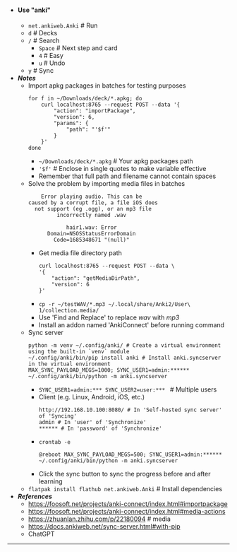 - #### Use "anki"
    - `net.ankiweb.Anki` # Run
    - `d` # Decks
    - `/` # Search
        - `Space` # Next step and card
        - `4` # Easy
        - `u` # Undo
    - `y` # Sync
- ***Notes***
    - Import apkg packages in batches for testing purposes
      ```
      for f in ~/Downloads/deck/*.apkg; do 
          curl localhost:8765 --request POST --data '{
              "action": "importPackage",
              "version": 6,
              "params": {
                  "path": "'$f'"
              }
          }'
      done
      ```
        - `~/Downloads/deck/*.apkg` # Your apkg packages path
        - `'$f'` # Enclose in single quotes to make variable effective
        - Remember that full path and filename cannot contain spaces
    - Solve the problem by importing media files in batches
      ```
          Error playing audio. This can be
      caused by a corrupt file, a file iOS does
        not support (eg .ogg), or an mp3 file
               incorrectly named .wav

                  hair1.wav: Error
            Domain=NSOSStatusErrorDomain
              Code=1685348671 "(null)"
      ```
        - Get media file directory path
          ```
          curl localhost:8765 --request POST --data \
          '{
              "action": "getMediaDirPath",
              "version": 6
          }'
          ```
        - `cp -r ~/testWAV/*.mp3 ~/.local/share/Anki2/User\ 1/collection.media/`
        - Use 'Find and Replace' to replace *wav* with *mp3*
        - Install an addon named 'AnkiConnect' before running command
    - Sync server
      ```
      python -m venv ~/.config/anki/ # Create a virtual environment using the built-in `venv` module
      ~/.config/anki/bin/pip install anki # Install anki.syncserver in the virtual environment
      MAX_SYNC_PAYLOAD_MEGS=1000; SYNC_USER1=admin:****** ~/.config/anki/bin/python -m anki.syncserver
      ```
        - `SYNC_USER1=admin:*** SYNC_USER2=user:*** ` # Multiple users
        - Client (e.g. Linux, Android, iOS, etc.)
          ```
          http://192.168.10.100:8080/ # In 'Self-hosted sync server' of 'Syncing'
          admin # In 'user' of 'Synchronize'
          ****** # In 'password' of 'Synchronize'
          ```
        - `crontab -e`
          ```
          @reboot MAX_SYNC_PAYLOAD_MEGS=500; SYNC_USER1=admin:****** ~/.config/anki/bin/python -m anki.syncserver
          ```
        - Click the sync button to sync the progress before and after learning
    - `flatpak install flathub net.ankiweb.Anki` # Install dependencies
- ***References***
    - https://foosoft.net/projects/anki-connect/index.html#importpackage
    - https://foosoft.net/projects/anki-connect/index.html#media-actions
    - https://zhuanlan.zhihu.com/p/22180094 # media
    - https://docs.ankiweb.net/sync-server.html#with-pip
    - ChatGPT
- ---
